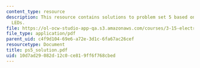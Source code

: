 ```yaml
---
content_type: resource
description: This resource contains solutions to problem set 5 based on lasers and
  LEDs.
file: https://ol-ocw-studio-app-qa.s3.amazonaws.com/courses/3-15-electrical-optical-magnetic-materials-and-devices-fall-2006/10d7ad29082d12c0ce819ff6f768cbed_ps5_solution.pdf
file_type: application/pdf
parent_uid: c4f9d104-69e6-a72e-3d1c-6fa67ac26cef
resourcetype: Document
title: ps5_solution.pdf
uid: 10d7ad29-082d-12c0-ce81-9ff6f768cbed
---
```

